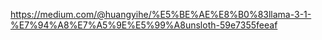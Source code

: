 
https://medium.com/@huangyihe/%E5%BE%AE%E8%B0%83llama-3-1-%E7%94%A8%E7%A5%9E%E5%99%A8unsloth-59e7355feeaf
